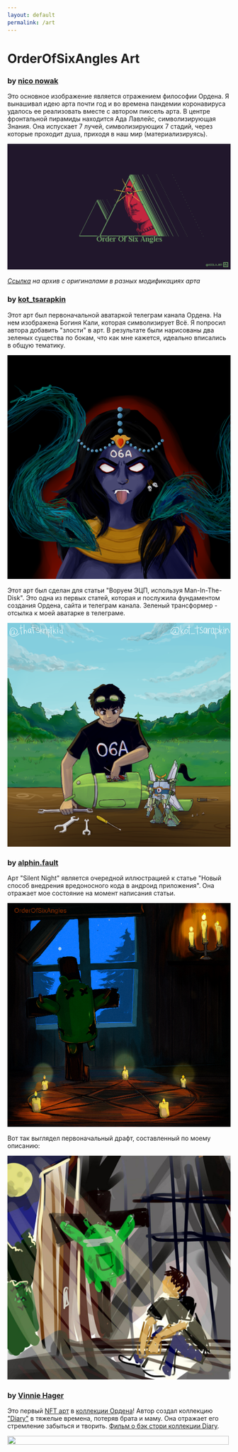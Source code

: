 ```yaml
---
layout: default
permalink: /art
---
```


<style>
    img {
        max-width:100%;
        height:auto;
    }
</style>

# OrderOfSixAngles Art

### by [nico nowak](https://twitter.com/nowk_n)

<p>Это основное изображение является отражением философии Ордена. Я вынашивал идею арта почти год и во времена пандемии коронавируса удалось ее реализовать вместе с автором пиксель арта. В центре фронтальной пирамиды находится Ада Лавлейс, символизирующая Знания. Она испускает 7 лучей, символизирующих 7 стадий, через которые проходит душа, приходя в наш мир (материализируясь). </p>

<a href="/assets/images/orderofsixangles_art/ada_art.png"><img src="/assets/images/orderofsixangles_art/ada_art.png" alt="Angles"/></a>

*<a href="/assets/images/orderofsixangles_art/ADA_02.zip">Ссылка</a> на архив с оригиналами в разных модификациях арта*

### by [kot_tsarapkin](https://www.instagram.com/kottsarapkin/)

<p>Этот арт был первоначальной аватаркой телеграм канала Ордена. На нем изображена Богиня Кали, которая символизирует Всё. Я попросил автора добавить "злости" в арт. В результате были нарисованы два зеленых существа по бокам, что как мне кажется, идеально вписались в общую тематику.</p>

<a href="/assets/images/orderofsixangles_art/kali.png"><img src="/assets/images/orderofsixangles_art/kali_resized.png" alt="Kali"/></a>

<p>Этот арт был сделан для статьи "Воруем ЭЦП, используя Man-In-The-Disk". Это одна из первых статей, которая и послужила фундаментом создания Ордена, сайта и телеграм канала. Зеленый трансформер - отсылка к моей аватарке в телеграме.</p>

<a href="/assets/images/orderofsixangles_art/man_in_the_disk.png"><img src="/assets/images/orderofsixangles_art/man_in_the_disk_resized.png" alt="Man in the disk"/></a>

### by [alphin.fault](https://www.instagram.com/alphin.fault)

<p>Арт "Silent Night" является очередной иллюстрацией к статье "Новый способ внедрения вредоносного кода в андроид приложения". Она отражает мое состояние на момент написания статьи.</p>

<a href="/assets/images/orderofsixangles_art/silent_night.png"><img src="/assets/images/orderofsixangles_art/silent_night_resized.png" alt="Silent night"/></a>

Вот так выглядел первоначальный драфт, составленный по моему описанию:

<a href="/assets/images/orderofsixangles_art/silent_night.png"><img src="/assets/images/photo_2020-01-22_18-43-56.jpg" alt="Silent night" width="600" height="600"/></a>


### by [Vinnie Hager](https://twitter.com/VinnieHager)

Это первый [NFT арт](https://opensea.io/assets/ethereum/0xbaea7422effc762b0810f5e312bfa2e13f0801f3/204) в [коллекции Ордена](https://opensea.io/Thatskriptkid)! Автор создал коллекцию <a href="https://opensea.io/collection/diary-by-vinnie-hager">"Diary"</a> в тяжелые времена, потеряв брата и маму. Она отражает его стремление забыться и творить. [Фильм о бэк стори коллекции Diary](https://twitter.com/VinnieHager/status/1699119536904012141).

 <img src="https://i.seadn.io/gcs/files/900772088f9bd966a9b039180051d97b.png?auto=format&dpr=1&w=1000" width="500" height="600"> 

